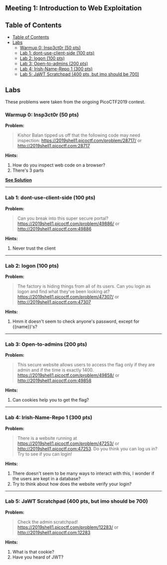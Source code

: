 ## Meeting 1: Introduction to Web Exploitation

## Table of Contents
- [Table of Contents](#table-of-contents)
- [Labs](#labs)
  * [Warmup 0: Insp3ct0r (50 pts)](#warmup-0-insp3ct0r-50-pts)
  * [Lab 1: dont-use-client-side (100 pts)](#lab-1-dont-use-client-side-100-pts)
  * [Lab 2: logon (100 pts)](#lab-2-logon-100-pts)
  * [Lab 3: Open-to-admins (200 pts)](#lab-3-open-to-admins-200-pts)
  * [Lab 4: Irish-Name-Repo 1 (300 pts)](#lab-4-irish-name-repo-1-300-pts)
  * [Lab 5: JaWT Scratchpad (400 pts, but imo should be 700)](#lab-5-jawt-scratchpad-400-pts-but-imo-should-be-700)

## Labs

These problems were taken from the ongoing PicoCTF2019 contest.

### Warmup 0: Insp3ct0r (50 pts)

**Problem:**

>Kishor Balan tipped us off that the following code may need inspection:
https://2019shell1.picoctf.com/problem/28717/ or http://2019shell1.picoctf.com:28717

**Hints:**
1. How do you inspect web code on a browser?
2. There's 3 parts

**[See Solution](Warmup%200%20-%20Insp3ct0r.md)**

---

### Lab 1: dont-use-client-side (100 pts)

**Problem:**

>Can you break into this super secure portal?
https://2019shell1.picoctf.com/problem/49886/ or http://2019shell1.picoctf.com:49886

**Hints:**

1. Never trust the client

---

### Lab 2: logon (100 pts)

**Problem:**

>The factory is hiding things from all of its users. Can you login as logon and find what they've been looking at? https://2019shell1.picoctf.com/problem/47307/ or http://2019shell1.picoctf.com:47307

**Hints:**

1. Hmm it doesn't seem to check anyone's password, except for {{name}}'s?

---

### Lab 3: Open-to-admins (200 pts)

**Problem:**

>This secure website allows users to access the flag only if they are admin and if the time is exactly 1400.
https://2019shell1.picoctf.com/problem/49858/ or http://2019shell1.picoctf.com:49858

**Hints:**

1. Can cookies help you to get the flag?

---

### Lab 4: Irish-Name-Repo 1 (300 pts)

**Problem:**

>There is a website running at https://2019shell1.picoctf.com/problem/47253/ or http://2019shell1.picoctf.com:47253. Do you think you can log us in? Try to see if you can login!

**Hints:**

1. There doesn't seem to be many ways to interact with this, I wonder if the users are kept in a database?
2. Try to think about how does the website verify your login?

---

### Lab 5: JaWT Scratchpad (400 pts, but imo should be 700)

**Problem:**

>Check the admin scratchpad! https://2019shell1.picoctf.com/problem/12283/ or http://2019shell1.picoctf.com:12283

**Hints:**

1. What is that cookie?
2. Have you heard of JWT?
